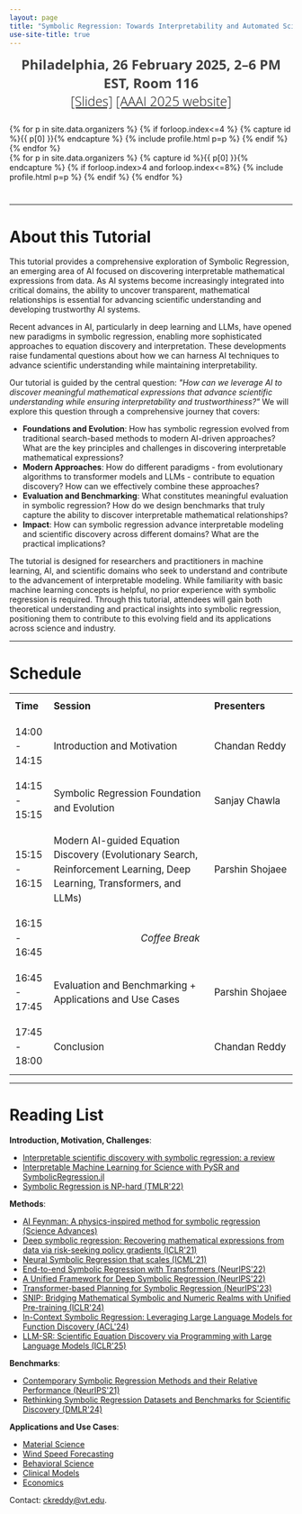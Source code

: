 ```yaml
---
layout: page
title: "Symbolic Regression: Towards Interpretability and Automated Scientific Discovery"
use-site-title: true
---
```



<div class="venue" style="font-size: 24px; display: block; font-family: 'Open Sans', 'Helvetica Neue', Helvetica, Arial, sans-serif; font-weight: 300; color: #404040; text-align: center;">
  <strong>Philadelphia, 26 February 2025, 2–6 PM EST, Room 116</strong><br>
  <span style="font-size: 23px; font-weight: 300;">
    <a target="_blank" href="https://drive.google.com/drive/folders/1FIUAsEoTWQ6ntrUaEaO95rZMvMUsJNrU?usp=sharing">[Slides]</a>
    <a target="_blank" href="https://aaai.org/conference/aaai/aaai-25/tutorial-and-lab-list/#TH26">[AAAI 2025 website]</a>
  </span>
</div>



<div class="sharethis-inline-share-buttons"></div>
<meta name="thumbnail" content="./img/aaai-logo.png" />

<div class="container" style="margin-bottom: 10px;"></div>


<div class="container" style="margin-top: 25px;margin-bottom: 40px;">
  <!-- <br> 
  <div class="row"> -->
  <div class="row">
    {% for p in site.data.organizers %}
    {% if forloop.index<=4 %}
    {% capture id %}{{ p[0] }}{% endcapture %}
    {% include profile.html p=p %}
    {% endif %}
    {% endfor %}
  </div>
  <div class="row">
    {% for p in site.data.organizers %}
    {% capture id %}{{ p[0] }}{% endcapture %}
    {% if forloop.index>4 and forloop.index<=8%}
    {% include profile.html p=p %}
    {% endif %}
    {% endfor %}
  </div>
</div>
<hr>


<!-- # Program Committee
<div class="container">
  <ul class="list-group list-group-flush">
    {% for p in site.data.pc.people %}
      <li class="list-group-item col-xs-6 col-sm-4 col-md-3">{{ p }}</li>
    {% endfor %}
  </ul>
</div>
<hr> -->


# About this Tutorial

This tutorial provides a comprehensive exploration of Symbolic Regression, an emerging area of AI focused on discovering interpretable mathematical expressions from data. As AI systems become increasingly integrated into critical domains, the ability to uncover transparent, mathematical relationships is essential for advancing scientific understanding and developing trustworthy AI systems. 

Recent advances in AI, particularly in deep learning and LLMs, have opened new paradigms in symbolic regression, enabling more sophisticated approaches to equation discovery and interpretation. These developments raise fundamental questions about how we can harness AI techniques to advance scientific understanding while maintaining interpretability.

Our tutorial is guided by the central question:
*"How can we leverage AI to discover meaningful mathematical expressions that advance scientific understanding while ensuring interpretability and trustworthiness?"*
We will explore this question through a comprehensive journey that covers:

- **Foundations and Evolution**: How has symbolic regression evolved from traditional search-based methods to modern AI-driven approaches? What are the key principles and challenges in discovering interpretable mathematical expressions?
- **Modern Approaches**: How do different paradigms - from evolutionary algorithms to transformer models and LLMs - contribute to equation discovery? How can we effectively combine these approaches?
- **Evaluation and Benchmarking**: What constitutes meaningful evaluation in symbolic regression? How do we design benchmarks that truly capture the ability to discover interpretable mathematical relationships?
- **Impact**: How can symbolic regression advance interpretable modeling and scientific discovery across different domains? What are the practical implications?

The tutorial is designed for researchers and practitioners in machine learning, AI, and scientific domains who seek to understand and contribute to the advancement of interpretable modeling. While familiarity with basic machine learning concepts is helpful, no prior experience with symbolic regression is required.
Through this tutorial, attendees will gain both theoretical understanding and practical insights into symbolic regression, positioning them to contribute to this evolving field and its applications across science and industry.

<hr>


# Schedule

<div class="container" style="margin-top: 15px; text-align: center;">
  <table style="width: 100%; max-width: 1050px; margin: auto; border-collapse: collapse; font-size: 17px; line-height: 1.5;">
    <tr style="font-weight: bold;">
      <th style="padding: 10px; text-align: left; width: 12%;">Time</th>
      <th style="padding: 10px; text-align: left; width: 58%;">Session</th>
      <th style="padding: 10px; text-align: left; width: 30%;">Presenters</th>
    </tr>
    <tr>
      <td style="padding: 10px;">14:00 - 14:15</td>
      <td style="padding: 10px;">Introduction and Motivation</td>
      <td style="padding: 10px;">Chandan Reddy</td>
    </tr>
    <tr>
      <td style="padding: 10px;">14:15 - 15:15</td>
      <td style="padding: 10px;">Symbolic Regression Foundation and Evolution </td>
      <td style="padding: 10px;">Sanjay Chawla</td>
    </tr>
    <tr>
      <td style="padding: 10px;">15:15 - 16:15</td>
      <td style="padding: 10px;">Modern AI-guided Equation Discovery (Evolutionary Search, Reinforcement Learning, Deep Learning, Transformers, and LLMs) </td>
      <td style="padding: 10px;">Parshin Shojaee</td>
    </tr>
    <tr>
      <td style="padding: 10px;">16:15 - 16:45</td>
      <td colspan="2" style="padding: 10px; font-style: italic; text-align: center;">Coffee Break</td>
    </tr>
    <tr>
      <td style="padding: 10px;">16:45 - 17:45</td>
      <td style="padding: 10px;">Evaluation and Benchmarking + Applications and Use Cases</td>
      <td style="padding: 10px;">Parshin Shojaee</td>
    </tr>
    <tr>
      <td style="padding: 10px;">17:45 - 18:00</td>
      <td style="padding: 10px;">Conclusion</td>
      <td style="padding: 10px;">Chandan Reddy</td>
    </tr>
  </table>
</div>

<hr>


# Reading List

**Introduction, Motivation, Challenges**:
- [Interpretable scientific discovery with symbolic regression: a review](https://link.springer.com/article/10.1007/s10462-023-10622-0)
- [Interpretable Machine Learning for Science with PySR and SymbolicRegression.jl](https://arxiv.org/abs/2305.01582)
- [Symbolic Regression is NP-hard (TMLR'22)](https://openreview.net/forum?id=LTiaPxqe2e)
  
**Methods**:
- [AI Feynman: A physics-inspired method for symbolic regression (Science Advances)](https://www.science.org/doi/10.1126/sciadv.aay2631) 
- [Deep symbolic regression: Recovering mathematical expressions from data via risk-seeking policy gradients (ICLR'21)](https://openreview.net/forum?id=m5Qsh0kBQG)
- [Neural Symbolic Regression that scales (ICML'21)](https://proceedings.mlr.press/v139/biggio21a.html)
- [End-to-end Symbolic Regression with Transformers (NeurIPS'22)](https://proceedings.neurips.cc/paper_files/paper/2022/hash/42eb37cdbefd7abae0835f4b67548c39-Abstract-Conference.html)
- [A Unified Framework for Deep Symbolic Regression (NeurIPS'22)](https://proceedings.neurips.cc/paper_files/paper/2022/hash/dbca58f35bddc6e4003b2dd80e42f838-Abstract-Conference.html)
- [Transformer-based Planning for Symbolic Regression (NeurIPS'23)](https://proceedings.neurips.cc/paper_files/paper/2023/hash/8ffb4e3118280a66b192b6f06e0e2596-Abstract-Conference.html)
- [SNIP: Bridging Mathematical Symbolic and Numeric Realms with Unified Pre-training (ICLR'24)](https://openreview.net/forum?id=KZSEgJGPxu)
- [In-Context Symbolic Regression: Leveraging Large Language Models for Function Discovery (ACL'24)](https://aclanthology.org/2024.acl-srw.49/)
- [LLM-SR: Scientific Equation Discovery via Programming with Large Language Models (ICLR'25)](https://openreview.net/forum?id=m2nmp8P5in)

**Benchmarks**:
- [Contemporary Symbolic Regression Methods and their Relative Performance (NeurIPS'21)](https://datasets-benchmarks-proceedings.neurips.cc/paper/2021/hash/c0c7c76d30bd3dcaefc96f40275bdc0a-Abstract-round1.html)
- [Rethinking Symbolic Regression Datasets and Benchmarks for Scientific Discovery (DMLR'24)](https://openreview.net/forum?id=i2e2wqt0nAI)

**Applications and Use Cases**:
- [Material Science](https://www.cambridge.org/core/journals/mrs-communications/article/symbolic-regression-in-materials-science/A5836F4AF5E9395A9B27541C5042A7F3)
- [Wind Speed Forecasting](https://arxiv.org/pdf/2102.10570?utm_source=chatgpt.com)
- [Behavioral Science](https://www.frontiersin.org/journals/artificial-intelligence/articles/10.3389/frai.2023.1039438/full?utm_source=chatgpt.com)
- [Clinical Models](https://www.nature.com/articles/s41746-023-00833-8)
- [Economics](https://www.tandfonline.com/doi/abs/10.1080/13504851.2016.1218419)



Contact: <ckreddy@vt.edu>.
